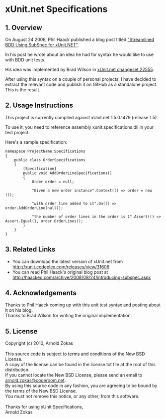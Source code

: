 # xUnit.net Specifications #
## 1. Overview ##

On August 24 2008, Phil Haack published a blog post titled <a href="http://haacked.com/archive/2008/08/24/introducing-subspec.aspx">"Streamlined BDD Using SubSpec for xUnit.NET"</a>.

In his post he wrote about an idea he had for syntax he would like to use with BDD unit tests.

His idea was implemented by Brad Wilson in <a href="http://xunit.codeplex.com/SourceControl/changeset/view/d947e347c5c3#Samples%2fSpecificationExamples%2fSubSpec%2fSpecificationExtensions.cs">xUnit.net changeset 22555</a>.

After using this syntax on a couple of personal projects, I have decided to extract the relevant code and publish it on GitHub as a standalone project. This is the result.

## 2. Usage Instructions ##

This project is currently compiled against xUnit.net 1.5.0.1479 (release 1.5).

To use it, you need to reference assembly xunit.specifications.dll in your test project.

Here's a sample specification:

    namespace ProjectName.Specifications
    {
        public class OrderSpecifications
        {
            [Specification]
            public void AddOrderLineSpecifications()
            {
                Order order = null;

                "Given a new order instance".Context(() => order = new ());

                "with order line added to it".Do(() => order.AddOrderLine(null));

                "the number of order lines in the order is 1".Assert(() => Assert.Equal(1, order.OrderLines));
            }
        }
    }

## 3. Related Links ##

+ You can download the latest version of xUnit.net from <a href="http://xunit.codeplex.com/releases/view/31606">http://xunit.codeplex.com/releases/view/31606</a>
+ You can read Phil Haack's original blog post at <a href="http://haacked.com/archive/2008/08/24/introducing-subspec.aspx">http://haacked.com/archive/2008/08/24/introducing-subspec.aspx</a>

## 4. Acknowledgements ##

Thanks to Phil Haack coming up with this unit test syntax and posting about it on his blog.<br />
Thanks to Brad Wilson for writing the original implementation.

## 5. License ##

Copyright (c) 2010, Arnold Zokas<br /><br />
This source code is subject to terms and conditions of the New BSD License.<br />
A copy of the license can be found in the license.txt file at the root of this distribution.<br />
If you cannot locate the New BSD License, please send an email to arnold.zokas@coderoom.net.<br />
By using this source code in any fashion, you are agreeing to be bound by the terms of the New BSD License.<br />
You must not remove this notice, or any other, from this software.
<br />
<br />
Thanks for using xUnit Specifications,<br />
Arnold Zokas